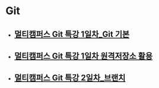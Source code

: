 # Git

- ## [멀티캠퍼스 Git 특강 1일차_Git 기본](./Git_기초.md)

- ## [멀티캠퍼스 Git 특강 1일차 원격저장소 활용](./원격저장소_활용.md)

- ## [멀티캠퍼스 Git 특강 2일차_브랜치](./브랜치.md)

